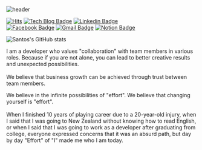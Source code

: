 ![header](https://capsule-render.vercel.app/api?type=wave&color=auto&height=300&section=header&text=Santos&fontSize=100)

[![Hits](https://hits.seeyoufarm.com/api/count/incr/badge.svg?url=https%3A%2F%2Fgithub.com%2FSangchoKim&count_bg=%2311754F&title_bg=%23555555&icon=&icon_color=%23E7E7E7&title=hits&edge_flat=false)](https://hits.seeyoufarm.com)
[![Tech Blog Badge](http://img.shields.io/badge/-Tech%20blog-black?style=flat-square&logo=bloglovin&link=https://sangcho.tistory.com/)](https://sangcho.tistory.com/)
[![Linkedin Badge](https://img.shields.io/badge/-LinkedIn-blue?style=flat-square&logo=Linkedin&logoColor=white&link=https://www.linkedin.com/in/rlatkdch14/)](https://www.linkedin.com/in/rlatkdch14/)	
[![Facebook Badge](https://img.shields.io/badge/facebook-1877f2?style=flat-square&logo=facebook&logoColor=white&link=https://www.facebook.com/belle.korea.store/)](https://www.facebook.com/belle.korea.store/)
[![Gmail Badge](https://img.shields.io/badge/Gmail-d14836?style=flat-square&logo=Gmail&logoColor=white&link=mailto:wjdrms1919@gmail.com)](mailto:wjdrms1919@gmail.com)
[![Notion Badge](https://img.shields.io/badge/Resume-yellow?style=flat-square&logo=Notion&logoColor=black&link=https://scientific-shawl-44f.notion.site/Santos-84e316a2b9b64c8f8562c3989eb8ef1c)](https://scientific-shawl-44f.notion.site/Santos-84e316a2b9b64c8f8562c3989eb8ef1c)

![Santos's GitHub stats](https://github-readme-stats.vercel.app/api?username=SangchoKim&show_icons=true&theme=synthwave)
   
  I am a developer who values ​​"collaboration" with team members in
          various roles. Because if you are not alone, you can lead to better
          creative results and unexpected possibilities.
          <br />
          <br /> We believe that business growth can be achieved through trust
          between team members.
          
          
  We believe in the infinite possibilities of "effort". We believe that
          changing yourself is "effort". <br />
          <br /> When I finished 10 years of playing career due to a 20-year-old
          injury, when I said that I was going to New Zealand without knowing
          how to read English, or when I said that I was going to work as a
          developer after graduating from college, everyone expressed concerns
          that it was an absurd path, but day by day "Effort" of "I" made me who
          I am today.
 
<!--
**SangchoKim/SangchoKim** is a ✨ _special_ ✨ repository because its `README.md` (this file) appears on your GitHub profile.

Here are some ideas to get you started:

- 🔭 I’m currently working on ...
- 🌱 I’m currently learning ...
- 👯 I’m looking to collaborate on ...
- 🤔 I’m looking for help with ...
- 💬 Ask me about ...
- 📫 How to reach me: ...
- 😄 Pronouns: ...
- ⚡ Fun fact: ...
-->
